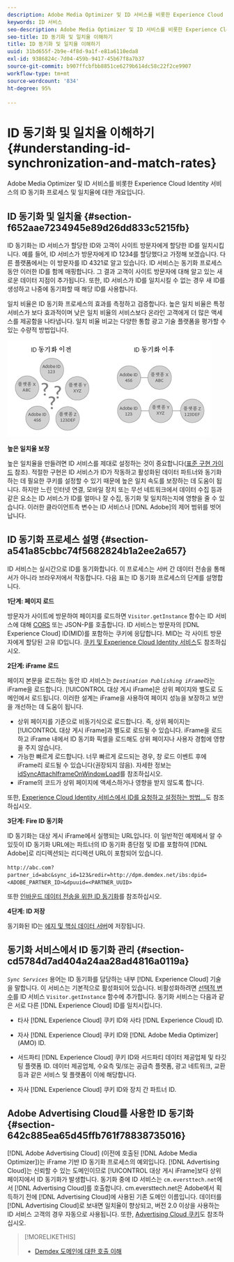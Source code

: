 ```yaml
---
description: Adobe Media Optimizer 및 ID 서비스를 비롯한 Experience Cloud Identity 서비스의 ID 동기화 프로세스 및 일치율에 대한 개요입니다.
keywords: ID 서비스
seo-description: Adobe Media Optimizer 및 ID 서비스를 비롯한 Experience Cloud Identity 서비스의 ID 동기화 프로세스 및 일치율에 대한 개요입니다.
seo-title: ID 동기화 및 일치율 이해하기
title: ID 동기화 및 일치율 이해하기
uuid: 31bd655f-2b9e-4f8d-9a1f-e81a6110eda8
exl-id: 9386824c-7d04-459b-9417-45b67f8a7b37
source-git-commit: b907ffcbfbb8851ce6279b614dc58c22f2ce9907
workflow-type: tm+mt
source-wordcount: '834'
ht-degree: 95%

---
```


# ID 동기화 및 일치율 이해하기{#understanding-id-synchronization-and-match-rates}

Adobe Media Optimizer 및 ID 서비스를 비롯한 Experience Cloud Identity 서비스의 ID 동기화 프로세스 및 일치율에 대한 개요입니다.

## ID 동기화 및 일치율 {#section-f652aae7234945e89d26dd833c5215fb}

ID 동기화는 ID 서비스가 할당한 ID와 고객이 사이트 방문자에게 할당한 ID를 일치시킵니다. 예를 들어, ID 서비스가 방문자에게 ID 1234를 할당했다고 가정해 보겠습니다. 다른 플랫폼에서는 이 방문자를 ID 4321로 알고 있습니다. ID 서비스는 동기화 프로세스 동안 이러한 ID를 함께 매핑합니다. 그 결과 고객이 사이트 방문자에 대해 알고 있는 새로운 데이터 지점이 추가됩니다. 또한, ID 서비스가 ID를 일치시킬 수 없는 경우 새 ID를 생성하고 나중에 동기화할 때 해당 ID를 사용합니다.

일치 비율은 ID 동기화 프로세스의 효과를 측정하고 검증합니다. 높은 일치 비율은 특정 서비스가 보다 효과적이며 낮은 일치 비율의 서비스보다 온라인 고객에게 더 많은 액세스를 제공함을 나타냅니다. 일치 비율 비교는 다양한 통합 광고 기술 플랫폼을 평가할 수 있는 수량적 방법입니다.

![](assets/idsync2.png)

**높은 일치율 보장**

높은 일치율을 만들려면 ID 서비스를 제대로 설정하는 것이 중요합니다([표준 구현 가이드](../implementation-guides/standard.md#concept-89cd0199a9634fc48644f2d61e3d2445) 참조). 적절한 구현은 ID 서비스가 ID가 작동하고 활성화된 데이터 파트너와 동기화하는 데 필요한 쿠키를 설정할 수 있기 때문에 높은 일치 속도를 보장하는 데 도움이 됩니다. 하지만 느린 인터넷 연결, 모바일 장치 또는 무선 네트워크에서 데이터 수집 등과 같은 요소는 ID 서비스가 ID를 얼마나 잘 수집, 동기화 및 일치하는지에 영향을 줄 수 있습니다. 이러한 클라이언트측 변수는 ID 서비스나 [!DNL Adobe]의 제어 범위를 벗어납니다.

## ID 동기화 프로세스 설명 {#section-a541a85cbbc74f5682824b1a2ee2a657}

ID 서비스는 실시간으로 ID를 동기화합니다. 이 프로세스는 서버 간 데이터 전송을 통해서가 아니라 브라우저에서 작동합니다. 다음 표는 ID 동기화 프로세스의 단계를 설명합니다.

**1단계: 페이지 로드**

방문자가 사이트에 방문하여 페이지를 로드하면 `Visitor.getInstance` 함수는 ID 서비스에 대해 [CORS](../reference/cors.md#concept-6c280446990d46d88ba9da15d2dcc758) 또는 JSON-P를 호출합니다. ID 서비스는 방문자의 [!DNL Experience Cloud] ID(MID)를 포함하는 쿠키에 응답합니다. MID는 각 사이트 방문자에게 할당된 고유 ID입니다. [쿠키 및 Experience Cloud Identity 서비스](../introduction/cookies.md)도 참조하십시오.

**2단계: iFrame 로드**

페이지 본문을 로드하는 동안 ID 서비스는 *`Destination Publishing iFrame`*&#x200B;라는 iFrame을 로드합니다. [!UICONTROL 대상 게시 iFrame]은 상위 페이지와 별도로 도메인에서 로드됩니다. 이러한 설계는 iFrame을 사용하여 페이지 성능을 보장하고 보안을 개선하는 데 도움이 됩니다.

* 상위 페이지를 기준으로 비동기식으로 로드합니다. 즉, 상위 페이지는 [!UICONTROL 대상 게시 iFrame]과 별도로 로드될 수 있습니다. iFrame을 로드하고 iFrame 내에서 ID 동기화 픽셀을 로드해도 상위 페이지나 사용자 경험에 영향을 주지 않습니다.
* 가능한 빠르게 로드합니다. 너무 빠르게 로드되는 경우, 창 로드 이벤트 후에 iFrame리 로드될 수 있습니다(권장되지 않음). 자세한 정보는 [idSyncAttachIframeOnWindowLoad](../library/function-vars/idsyncattachiframeonwindowload.md#reference-b86b7112e0814a4c82c4e24c158508f4)를 참조하십시오.
* iFrame의 코드가 상위 페이지에 액세스하거나 영향을 받지 않도록 합니다.

또한, [Experience Cloud Identity 서비스에서 ID를 요청하고 설정하는 방법...](../introduction/id-request.md#concept-2caacebb1d244402816760e9b8bcef6a)도 참조하십시오.

**3단계: Fire ID 동기화**

ID 동기화는 대상 게시 iFrame에서 실행되는 URL입니다. 이 일반적인 예제에서 알 수 있듯이 ID 동기화 URL에는 파트너의 ID 동기화 종단점 및 ID를 포함하여 [!DNL Adobe]로 리디렉션되는 리디렉션 URL이 포함되어 있습니다.

`http://abc.com?partner_id=abc&sync_id=123&redir=http://dpm.demdex.net/ibs:dpid=<ADOBE_PARTNER_ID>&dpuuid=<PARTNER_UUID>`

또한 [인바운드 데이터 전송을 위한 ID 동기화](https://experienceleague.adobe.com/docs/audience-manager/user-guide/implementation-integration-guides/sending-audience-data/batch-data-transfer-process/id-sync-http.html?lang=en)를 참조하십시오.

**4단계: ID 저장**

동기화된 ID는 [에지 및 핵심 데이터 서버](https://experienceleague.adobe.com/docs/audience-manager/user-guide/reference/system-components/components-edge.html?lang=en)에 저장됩니다.

## 동기화 서비스에서 ID 동기화 관리 {#section-cd5784d7ad404a24aa28ad4816a0119a}

*`Sync Services`* 용어는 ID 동기화를 담당하는 내부 [!DNL Experience Cloud] 기술을 말합니다. 이 서비스는 기본적으로 활성화되어 있습니다. 비활성화하려면 [선택적 변수](../library/function-vars/disableidsync.md#reference-589d6b489ac64eddb5a7ff758945e414)를 ID 서비스 `Visitor.getInstance` 함수에 추가합니다. 동기화 서비스는 다음과 같은 서로 다른 [!DNL Experience Cloud] ID를 일치시킵니다.

* 타사 [!DNL Experience Cloud] 쿠키 ID와 사타 [!DNL Experience Cloud] ID.

* 자사 [!DNL Experience Cloud] 쿠키 ID와 [!DNL Adobe Media Optimizer] (AMO) ID.

* 서드파티 [!DNL Experience Cloud] 쿠키 ID와 서드파티 데이터 제공업체 및 타깃팅 플랫폼 ID. 데이터 제공업체, 수요측 및/또는 공급측 플랫폼, 광고 네트워크, 교환 등과 같은 서비스 및 플랫폼이 이에 해당합니다.
* 자사 [!DNL Experience Cloud] 쿠키 ID와 장치 간 파트너 ID.

## Adobe Advertising Cloud를 사용한 ID 동기화 {#section-642c885ea65d45ffb761f78838735016}

[!DNL Adobe Advertising Cloud] (이전에 호출된 [!DNL Adobe Media Optimizer])는 iFrame 기반 ID 동기화 프로세스의 예외입니다. [!DNL Advertising Cloud]는 신뢰할 수 있는 도메인이므로 [!UICONTROL 대상 게시 iFrame]보다 상위 페이지에서 ID 동기화가 발생합니다. 동기화 중에 ID 서비스는 `cm.eversttech.net`에서 [!DNL Advertising Cloud]를 호출합니다. cm.eversttech.net은 Adobe에서 획득하기 전에 [!DNL Advertising Cloud]에 사용된 기존 도메인 이름입니다. 데이터를 [!DNL Advertising Cloud]로 보내면 일치율이 향상되고, 버전 2.0 이상을 사용하는 ID 서비스 고객의 경우 자동으로 사용됩니다. 또한, [Advertising Cloud 쿠키](https://experienceleague.adobe.com/docs/core-services/interface/administration/ec-cookies/cookies-advertising-cloud.html?lang=en)도 참조하십시오.

>[!MORELIKETHIS]
>
>* [Demdex 도메인에 대한 호출 이해](https://experienceleague.adobe.com/docs/audience-manager/user-guide/reference/demdex-calls.html?lang=en)

